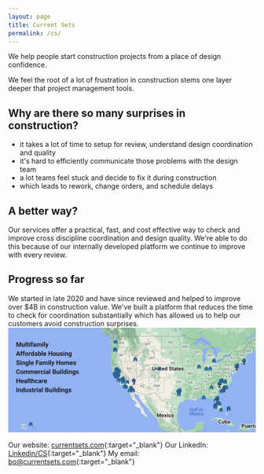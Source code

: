 ```yaml
---
layout: page
title: Current Sets
permalink: /cs/
---
```

We help people start construction projects from a place of design confidence.

We feel the root of a lot of frustration in construction stems one layer deeper that project management tools.

## Why are there so many surprises in construction?
- it takes a lot of time to setup for review, understand design coordination and quality
- it's hard to efficiently communicate those problems with the design team
- a lot teams feel stuck and decide to fix it during construction
- which leads to rework, change orders, and schedule delays

## A better way?
Our services offer a practical, fast, and cost effective way to check and improve cross discipline coordination and design quality. We're able to do this because of our internally developed platform we continue to improve with every review.

## Progress so far
We started in late 2020 and have since reviewed and helped to improve over $4B in construction value. We've built a platform that reduces the time to check for coordination substantially which has allowed us to help our customers avoid construction surprises.
![Map](/img/map.png)

Our website: [currentsets.com](https://currentsets.com/){:target="_blank"}
Our LinkedIn: [Linkedin/CS](https://www.linkedin.com/company/currentsets/){:target="_blank"}
My email: [bo@currentsets.com](mailto:bo@currentsets.com){:target="_blank"}
